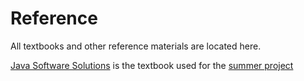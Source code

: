 # Reference

All textbooks and other reference materials are located here.

[Java Software Solutions](JSS_LewisLoftus_textBook.pdf) is the textbook used for the [summer project](APCSA-2021/SummerProject)
